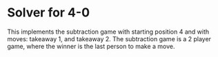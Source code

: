 # Solver for 4-0

This implements the subtraction game with starting position 4 and with moves: takeaway 1, and takeaway 2. The subtraction game is a 2 player game, where the winner is the last person to make a move.

